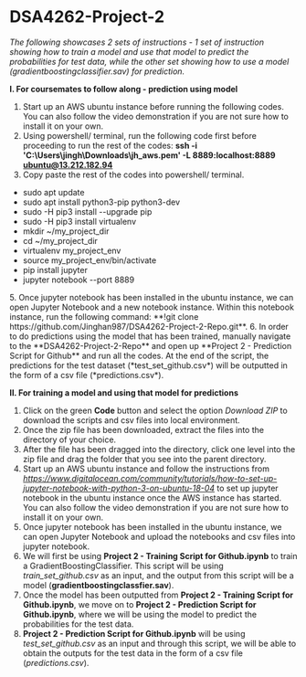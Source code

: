 # DSA4262-Project-2
*The following showcases 2 sets of instructions - 1 set of instruction showing how to train a model and use that model to predict the probabilities for test data, while the other set showing how to use a model (gradientboostingclassifier.sav) for prediction.*

**I. For coursemates to follow along - prediction using model**
1. Start up an AWS ubuntu instance before running the following codes. You can also follow the video demonstration if you are not sure how to install it on your own.
2. Using powershell/ terminal, run the following code first before proceeding to run the rest of the codes: **ssh -i 'C:\Users\jingh\Downloads\jh_aws.pem' -L 8889:localhost:8889 ubuntu@13.212.182.94** 
3. Copy paste the rest of the codes into powershell/ terminal.
<ul>
  <li> sudo apt update </li>
  <li> sudo apt install python3-pip python3-dev </li>
  <li> sudo -H pip3 install --upgrade pip </li>
  <li> sudo -H pip3 install virtualenv </li>
  <li> mkdir ~/my_project_dir </li>
  <li> cd ~/my_project_dir </li>
  <li> virtualenv my_project_env </li>
  <li> source my_project_env/bin/activate </li>
  <li> pip install jupyter </li>
  <li> jupyter notebook --port 8889 </li>
</ul>
5. Once jupyter notebook has been installed in the ubuntu instance, we can open Jupyter Notebook and a new notebook instance. Within this notebook instance, run the following command: **!git clone https://github.com/Jinghan987/DSA4262-Project-2-Repo.git**.
6. In order to do predictions using the model that has been trained, manually navigate to the **DSA4262-Project-2-Repo** and open up **Project 2 - Prediction Script for Github** and run all the codes. At the end of the script, the predictions for the test dataset (*test_set_github.csv*) will be outputted in the form of a csv file (*predictions.csv*).

**II. For training a model and using that model for predictions**
1. Click on the green **Code** button and select the option *Download ZIP* to download the scripts and csv files into local environment.
2. Once the zip file has been downloaded, extract the files into the directory of your choice.
3. After the file has been dragged into the directory, click one level into the zip file and drag the folder that you see into the parent directory.
4. Start up an AWS ubuntu instance and follow the instructions from *https://www.digitalocean.com/community/tutorials/how-to-set-up-jupyter-notebook-with-python-3-on-ubuntu-18-04* to set up jupyter notebook in the ubuntu instance once the AWS instance has started. You can also follow the video demonstration if you are not sure how to install it on your own.
5. Once jupyter notebook has been installed in the ubuntu instance, we can open Jupyter Notebook and upload the notebooks and csv files into jupyter notebook.
6. We will first be using **Project 2 - Training Script for Github.ipynb** to train a GradientBoostingClassifier. This script will be using *train_set_github.csv* as an input, and the output from this script will be a model (**gradientboostingclassfier.sav**).
7. Once the model has been outputted from **Project 2 - Training Script for Github.ipynb**, we move on to **Project 2 - Prediction Script for Github.ipynb**, where we will be using the model to predict the probabilities for the test data.
8. **Project 2 - Prediction Script for Github.ipynb** will be using *test_set_github.csv* as an input and through this script, we will be able to obtain the outputs for the test data in the form of a csv file (*predictions.csv*).

